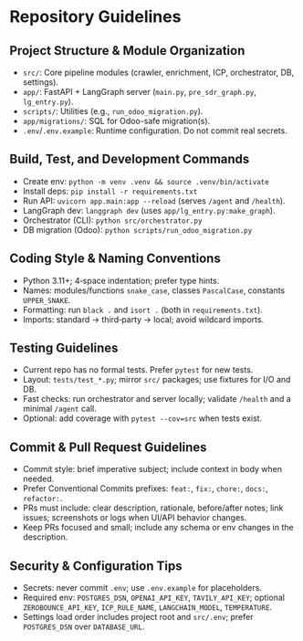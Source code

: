 # Repository Guidelines

## Project Structure & Module Organization
- `src/`: Core pipeline modules (crawler, enrichment, ICP, orchestrator, DB, settings).
- `app/`: FastAPI + LangGraph server (`main.py`, `pre_sdr_graph.py`, `lg_entry.py`).
- `scripts/`: Utilities (e.g., `run_odoo_migration.py`).
- `app/migrations/`: SQL for Odoo-safe migration(s).
- `.env`/`.env.example`: Runtime configuration. Do not commit real secrets.

## Build, Test, and Development Commands
- Create env: `python -m venv .venv && source .venv/bin/activate`
- Install deps: `pip install -r requirements.txt`
- Run API: `uvicorn app.main:app --reload` (serves `/agent` and `/health`).
- LangGraph dev: `langgraph dev` (uses `app/lg_entry.py:make_graph`).
- Orchestrator (CLI): `python src/orchestrator.py`
- DB migration (Odoo): `python scripts/run_odoo_migration.py`

## Coding Style & Naming Conventions
- Python 3.11+; 4‑space indentation; prefer type hints.
- Names: modules/functions `snake_case`, classes `PascalCase`, constants `UPPER_SNAKE`.
- Formatting: run `black .` and `isort .` (both in `requirements.txt`).
- Imports: standard → third‑party → local; avoid wildcard imports.

## Testing Guidelines
- Current repo has no formal tests. Prefer `pytest` for new tests.
- Layout: `tests/test_*.py`; mirror `src/` packages; use fixtures for I/O and DB.
- Fast checks: run orchestrator and server locally; validate `/health` and a minimal `/agent` call.
- Optional: add coverage with `pytest --cov=src` when tests exist.

## Commit & Pull Request Guidelines
- Commit style: brief imperative subject; include context in body when needed.
- Prefer Conventional Commits prefixes: `feat:`, `fix:`, `chore:`, `docs:`, `refactor:`.
- PRs must include: clear description, rationale, before/after notes; link issues; screenshots or logs when UI/API behavior changes.
- Keep PRs focused and small; include any schema or env changes in the description.

## Security & Configuration Tips
- Secrets: never commit `.env`; use `.env.example` for placeholders.
- Required env: `POSTGRES_DSN`, `OPENAI_API_KEY`, `TAVILY_API_KEY`; optional `ZEROBOUNCE_API_KEY`, `ICP_RULE_NAME`, `LANGCHAIN_MODEL`, `TEMPERATURE`.
- Settings load order includes project root and `src/.env`; prefer `POSTGRES_DSN` over `DATABASE_URL`.
